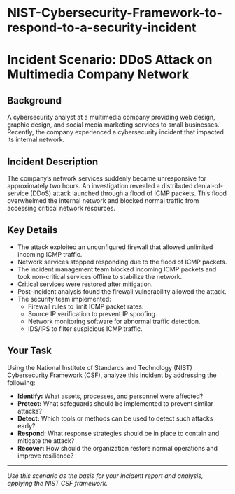 # NIST-Cybersecurity-Framework-to-respond-to-a-security-incident

# Incident Scenario: DDoS Attack on Multimedia Company Network

## Background
A cybersecurity analyst at a multimedia company providing web design, graphic design, and social media marketing services to small businesses. Recently, the company experienced a cybersecurity incident that impacted its internal network.

## Incident Description
The company’s network services suddenly became unresponsive for approximately two hours. An investigation revealed a distributed denial-of-service (DDoS) attack launched through a flood of ICMP packets. This flood overwhelmed the internal network and blocked normal traffic from accessing critical network resources.

## Key Details
- The attack exploited an unconfigured firewall that allowed unlimited incoming ICMP traffic.
- Network services stopped responding due to the flood of ICMP packets.
- The incident management team blocked incoming ICMP packets and took non-critical services offline to stabilize the network.
- Critical services were restored after mitigation.
- Post-incident analysis found the firewall vulnerability allowed the attack.
- The security team implemented:
  - Firewall rules to limit ICMP packet rates.
  - Source IP verification to prevent IP spoofing.
  - Network monitoring software for abnormal traffic detection.
  - IDS/IPS to filter suspicious ICMP traffic.

## Your Task
Using the National Institute of Standards and Technology (NIST) Cybersecurity Framework (CSF), analyze this incident by addressing the following:

- **Identify:** What assets, processes, and personnel were affected?
- **Protect:** What safeguards should be implemented to prevent similar attacks?
- **Detect:** Which tools or methods can be used to detect such attacks early?
- **Respond:** What response strategies should be in place to contain and mitigate the attack?
- **Recover:** How should the organization restore normal operations and improve resilience?

---

*Use this scenario as the basis for your incident report and analysis, applying the NIST CSF framework.*
